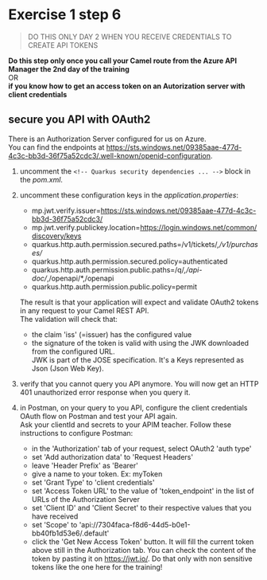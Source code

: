 # Exercise 1 step 6

> DO THIS ONLY DAY 2 WHEN YOU RECEIVE CREDENTIALS TO CREATE API TOKENS  

**Do this step only once you call your Camel route from the Azure API Manager the 2nd day of the training**  
OR  
**if you know how to get an access token on an Autorization server with client credentials**  

## secure you API with OAuth2
There is an Authorization Server configured for us on Azure.  
You can find the endpoints at https://sts.windows.net/09385aae-477d-4c3c-bb3d-36f75a52cdc3/.well-known/openid-configuration.  

1. uncomment the `<!-- Quarkus security dependencies ... -->` block in the _pom.xml_.  
2. uncomment these configuration keys in the _application.properties_:
   - mp.jwt.verify.issuer=https://sts.windows.net/09385aae-477d-4c3c-bb3d-36f75a52cdc3/
   - mp.jwt.verify.publickey.location=https://login.windows.net/common/discovery/keys
   - quarkus.http.auth.permission.secured.paths=/v1/tickets/*,/v1/purchases/*
   - quarkus.http.auth.permission.secured.policy=authenticated
   - quarkus.http.auth.permission.public.paths=/q/*,/api-doc/*,/openapi/*,/openapi
   - quarkus.http.auth.permission.public.policy=permit
   
   The result is that your application will expect and validate OAuth2 tokens in any request to your Camel REST API.  
   The validation will check that:
   * the claim 'iss' (=issuer) has the configured value
   * the signature of the token is valid with using the JWK  downloaded from the configured URL.  
     JWK is part of the JOSE specification. It's a  Keys represented as Json (Json Web Key).

3. verify that you cannot query you API anymore.
   You will now get an HTTP 401 unauthorized error response when you query it.
   
4. in Postman, on your query to you API, configure the client credentials OAuth flow on Postman and test your API again.  
   Ask your clientId and secrets to your APIM teacher.
   Follow these instructions to configure Postman:
     - in the 'Authorization' tab of your request, select OAuth2 'auth type'
	 - set 'Add authorization data' to 'Request Headers'
	 - leave 'Header Prefix' as 'Bearer'
	 - give a name to your token. Ex: myToken
	 - set 'Grant Type' to 'client credentials'
	 - set 'Access Token URL' to the value of 'token_endpoint' in the list of URLs of the Authorization Server
	 - set 'Client ID' and 'Client Secret' to their respective values that you have received
	 - set 'Scope' to 'api://7304faca-f8d6-44d5-b0e1-bb40fb1d53e6/.default'
	 - click the 'Get New Access Token' button. It will fill the current token above still in the Authorization tab.
	   You can check the content of the token by pasting it on https://jwt.io/. Do that only with non sensitive tokens like the one here for the training!